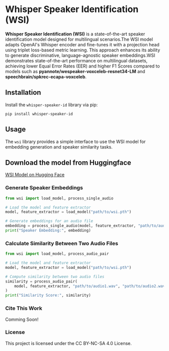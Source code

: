 # Whisper Speaker Identification (WSI)

**Whisper Speaker Identification (WSI)** is a state-of-the-art speaker identification model designed for multilingual scenarios.The WSI model adapts OpenAI's Whisper encoder and fine-tunes it with a projection head using triplet loss-based metric learning. This approach enhances its ability to generate discriminative, language-agnostic speaker embeddings.WSI demonstrates state-of-the-art performance on multilingual datasets, achieving lower Equal Error Rates (EER) and higher F1 Scores compared to models such as **pyannote/wespeaker-voxceleb-resnet34-LM** and **speechbrain/spkrec-ecapa-voxceleb**.

## Installation

Install the `whisper-speaker-id` library via pip:

```
pip install whisper-speaker-id 
```

## Usage

The `wsi` library provides a simple interface to use the WSI model for embedding generation and speaker similarity tasks. 

## Download the model from Huggingface

[WSI Model on Hugging Face](https://huggingface.co/emon-j/WSI)

### Generate Speaker Embeddings  

```python
from wsi import load_model, process_single_audio

# Load the model and feature extractor
model, feature_extractor = load_model("path/to/wsi.pth")

# Generate embeddings for an audio file
embedding = process_single_audio(model, feature_extractor, "path/to/audio.wav")
print("Speaker Embedding:", embedding)
```

### Calculate Similarity Between Two Audio Files

```python
from wsi import load_model, process_audio_pair

# Load the model and feature extractor
model, feature_extractor = load_model("path/to/wsi.pth")

# Compute similarity between two audio files
similarity = process_audio_pair(
    model, feature_extractor, "path/to/audio1.wav", "path/to/audio2.wav"
)
print("Similarity Score:", similarity)
```

### Cite This Work

Comming Soon!

### License

This project is licensed under the CC BY-NC-SA 4.0 License.
